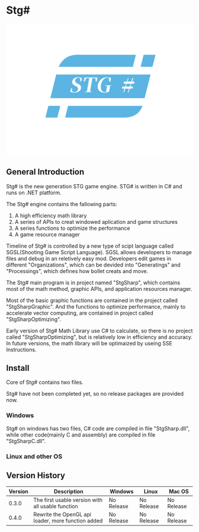 # Stg# #

![Stg#Logo](https://github.com/Nitload-NSI/STG_Sharp/blob/main/STG%23LOGO.png "Stg#LOGO")


## General Introduction ##

Stg# is the new generation STG game engine. STG# is written in C# and runs on .NET platform.

The Stg# engine contains the fallowing parts:

1. A high efficiency math library
2. A series of APIs to creat windowed aplication and game structures
3. A series functions to optimize the performance
4. A game resource manager

Timeline of Stg# is controlled by a new type of scipt language called SGSL(Shooting Game Script Language). SGSL allows developers to manage files and debug in an reletively easy mod. Developers edit games in different "Organizations", which can be devided into "Generatings" and "Processings", which defines how bollet creats and move.

The Stg# main program is in project named "StgSharp", which contains most of the math method, graphic APIs, and application resources manager.

Most of the basic graphic functions are contained in the project called "StgSharpGraphic". And the functions to optimize performance, mainly to accelerate vector computing, are contained in project called "StgSharpOptimizing".

Early version of Stg# Math Library use C# to calculate, so there is no project called "StgSharpOptimizing", but is relatively low in efficiency and accuracy. In future versions, the math library will be optimaized by useing SSE Instructions.

## Install ##

Core of Stg# contains two files. 

Stg# have not been completed yet, so no release packages are provided now.

### Windows ###
Stg# on windows has two files, C# code are compiled in file "StgSharp.dll", while other code(mainly C and assembly) are compiled in file "StgSharpC.dll".

### Linux and other OS ###


## Version History

| Version | Description                                        | Windows    | Linux      | Mac OS     |
|---------|----------------------------------------------------|------------|------------|------------|
| 0.3.0   | The first usable version with all usable function  | No Release | No Release | No Release |
| 0.4.0   | Rewrite the OpenGL api loader, more function added | No Release | No Release | No Release |





